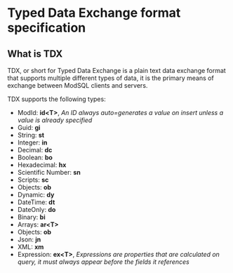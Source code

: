# Typed Data Exchange format specification

## What is TDX

TDX, or short for Typed Data Exchange is a plain text data exchange format that supports multiple different types of data, it is the primary means of exchange between ModSQL clients and servers.

TDX supports the following types:

- ModId: **id\<T\>**, *An ID always auto=generates a value on insert unless a value is already specified*
- Guid: **gi**
- String: **st**
- Integer: **in**
- Decimal: **dc**
- Boolean: **bo**
- Hexadecimal: **hx**
- Scientific Number: **sn**
- Scripts: **sc**
- Objects: **ob**
- Dynamic: **dy**
- DateTime: **dt**
- DateOnly: **do**
- Binary: **bi**
- Arrays: **ar\<T\>**
- Objects: **ob**
- Json: **jn**
- XML: **xm**
- Expression: **ex\<T\>**, *Expressions are properties that are calculated on query, it must always appear before the fields it references*

